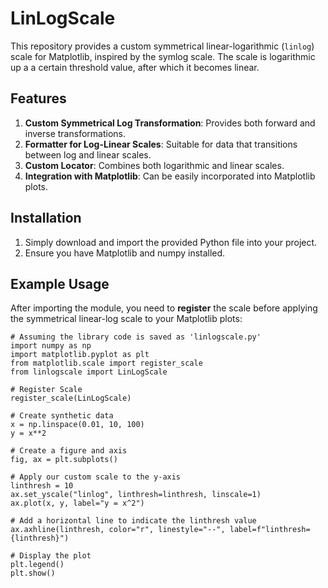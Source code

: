 # LinLogScale

This repository provides a custom symmetrical linear-logarithmic (`linlog`) scale for Matplotlib, inspired by the symlog scale. The scale is logarithmic up a a certain threshold value, after which it becomes linear.

## Features

1. **Custom Symmetrical Log Transformation**: Provides both forward and inverse transformations.
2. **Formatter for Log-Linear Scales**: Suitable for data that transitions between log and linear scales.
3. **Custom Locator**: Combines both logarithmic and linear scales.
4. **Integration with Matplotlib**: Can be easily incorporated into Matplotlib plots.

## Installation

1. Simply download and import the provided Python file into your project.
2. Ensure you have Matplotlib and numpy installed.

## Example Usage

After importing the module, you need to **register** the scale before applying the symmetrical linear-log scale to your Matplotlib plots:

```
# Assuming the library code is saved as 'linlogscale.py'
import numpy as np
import matplotlib.pyplot as plt
from matplotlib.scale import register_scale
from linlogscale import LinLogScale

# Register Scale
register_scale(LinLogScale)

# Create synthetic data
x = np.linspace(0.01, 10, 100)
y = x**2

# Create a figure and axis
fig, ax = plt.subplots()

# Apply our custom scale to the y-axis
linthresh = 10
ax.set_yscale("linlog", linthresh=linthresh, linscale=1)
ax.plot(x, y, label="y = x^2")

# Add a horizontal line to indicate the linthresh value
ax.axhline(linthresh, color="r", linestyle="--", label=f"linthresh={linthresh}")

# Display the plot
plt.legend()
plt.show()
```

